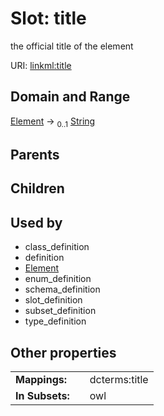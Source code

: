 
# Slot: title


the official title of the element

URI: [linkml:title](https://w3id.org/linkml/title)


## Domain and Range

[Element](Element.md) &#8594;  <sub>0..1</sub> [String](types/String.md)

## Parents


## Children


## Used by

 * class_definition
 * definition
 * [Element](Element.md)
 * enum_definition
 * schema_definition
 * slot_definition
 * subset_definition
 * type_definition

## Other properties

|  |  |  |
| --- | --- | --- |
| **Mappings:** | | dcterms:title |
| **In Subsets:** | | owl |

